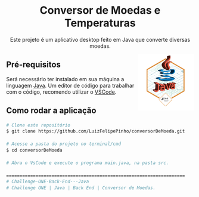 
<h1 align="center">Conversor de Moedas e Temperaturas</h1>
<p align="center">Este projeto é um aplicativo desktop feito em Java que converte diversas moedas.</p>
<img src="cms_files_10224_1671211937Prancheta_8.png" width="150px" align="right">

## Pré-requisitos

Será necessário ter instalado em sua máquina a linguagem [Java](https://www.java.com/pt-BR/download/help/windows_manual_download.html). 
 Um editor de código para trabalhar com o código, recomendo utilizar o [VSCode](https://code.visualstudio.com/).


## Como rodar a aplicação

```bash
# Clone este repositório
$ git clone https://github.com/LuizFelipePinho/conversorDeMoeda.git

# Acesse a pasta do projeto no terminal/cmd
$ cd conversorDeMoeda

# Abra o VsCode e execute o programa main.java, na pasta src.

===================================================================
# Challenge-ONE-Back-End---Java
# Challenge ONE | Java | Back End | Conversor de Moedas.
